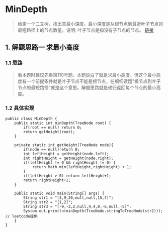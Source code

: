 # MinDepth
> 给定一个二叉树，找出其最小深度。最小深度是从根节点到最近叶子节点的最短路径上的节点数量。说明: 叶子节点是指没有子节点的节点。 [链接](https://leetcode-cn.com/problems/minimum-depth-of-binary-tree/)
## 1. 解题思路一 求最小高度
### 1.1 思路
> 看本题时建议先看第110号题。本题说白了就是求最小高度，但这个最小高度有一个前提条件就是叶子节点不能是根节点，在细细读题"根节点到叶子节点的最短路径"就是这个意思。解题思路就是递归返回每个节点的最小高度。
### 1.2 具体实现
```
public class MinDepth {
    public static int minDepth(TreeNode root) {
        if(root == null) return 0;
        return getHeight(root);
    }

    private static int getHeight(TreeNode node){
        if(node == null)return 0;
        int leftHeight = getHeight(node.left);
        int rightHeight = getHeight(node.right);
        if(leftHeight != 0 && rightHeight != 0) {
            return Math.min(leftHeight,rightHeight) + 1;
        }
        if(leftHeight > 0) return leftHeight+1;
        return rightHeight+1;
    }

    public static void main(String[] args) {
        String str1 = "[3,9,20,null,null,15,7]";
        String str2 = "[1,2]";
        String str3 = "[-9,-3,2,null,4,4,0,-6,null,-5]";
        System.out.println(minDepth(TreeNode.stringToTreeNode(str2))); // leetcode提供
    }
}
```